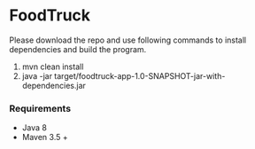 # FoodTruck
Please download the repo and use following commands to install dependencies and build the program.
1. mvn clean install
2. java -jar target/foodtruck-app-1.0-SNAPSHOT-jar-with-dependencies.jar

### Requirements
- Java 8
- Maven 3.5 +
